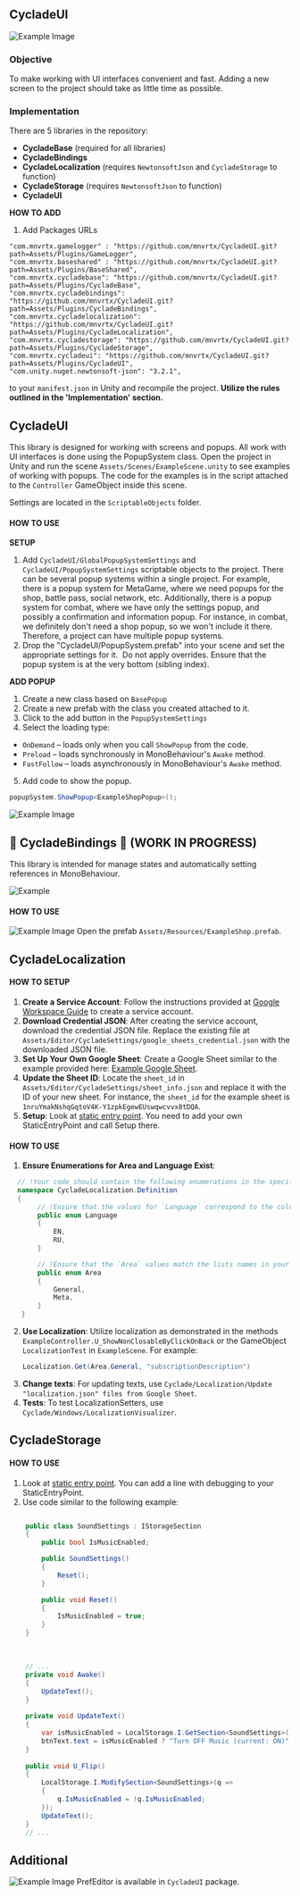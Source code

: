 ## CycladeUI

![Example Image](imgTutorial/example.png)

### **Objective**<br>
To make working with UI interfaces convenient and fast. Adding a new screen to the project should take as little time as possible.


### **Implementation**<br>
There are 5 libraries in the repository: 
- **CycladeBase** (required for all libraries)
- **CycladeBindings**
- **CycladeLocalization** (requires `NewtonsoftJson` and `CycladeStorage` to function)
- **CycladeStorage** (requires `NewtonsoftJson` to function)
- **CycladeUI**

**HOW TO ADD**

1. Add Packages URLs<br>
```
"com.mnvrtx.gamelogger" : "https://github.com/mnvrtx/CycladeUI.git?path=Assets/Plugins/GameLogger",
"com.mnvrtx.baseshared" : "https://github.com/mnvrtx/CycladeUI.git?path=Assets/Plugins/BaseShared",
"com.mnvrtx.cycladebase": "https://github.com/mnvrtx/CycladeUI.git?path=Assets/Plugins/CycladeBase",
"com.mnvrtx.cycladebindings": "https://github.com/mnvrtx/CycladeUI.git?path=Assets/Plugins/CycladeBindings",
"com.mnvrtx.cycladelocalization": "https://github.com/mnvrtx/CycladeUI.git?path=Assets/Plugins/CycladeLocalization",
"com.mnvrtx.cycladestorage": "https://github.com/mnvrtx/CycladeUI.git?path=Assets/Plugins/CycladeStorage",
"com.mnvrtx.cycladeui": "https://github.com/mnvrtx/CycladeUI.git?path=Assets/Plugins/CycladeUI",
"com.unity.nuget.newtonsoft-json": "3.2.1",
```
to your `manifest.json` in Unity and recompile the project. **Utilize the rules outlined in the 'Implementation' section.**

## **CycladeUI**<br>
This library is designed for working with screens and popups. All work with UI interfaces is done using the PopupSystem class. Open the project in Unity and run the scene `Assets/Scenes/ExampleScene.unity` to see examples of working with popups. The code for the examples is in the script attached to the `Controller` GameObject inside this scene.

Settings are located in the `ScriptableObjects` folder.

#### **HOW TO USE**

**SETUP**
1. Add `CycladeUI/GlobalPopupSystemSettings` and `CycladeUI/PopupSystemSettings` scriptable objects to the project.
There can be several popup systems within a single project. For example, there is a popup system for MetaGame, where we need popups for the shop, battle pass, social network, etc. Additionally, there is a popup system for combat, where we have only the settings popup, and possibly a confirmation and information popup. For instance, in combat, we definitely don't need a shop popup, so we won't include it there. Therefore, a project can have multiple popup systems.
2. Drop the "CycladeUI/PopupSystem.prefab" into your scene and set the appropriate settings for it.  Do not apply overrides. Ensure that the popup system is at the very bottom (sibling index).

**ADD POPUP**
1. Create a new class based on `BasePopup`
2. Create a new prefab with the class you created attached to it.
3. Click to the add button in the `PopupSystemSettings`
4. Select the loading type:
  - `OnDemand` – loads only when you call `ShowPopup` from the code.
  - `Preload` – loads synchronously in MonoBehaviour's `Awake` method.
  - `FastFollow` – loads asynchronously in MonoBehaviour's `Awake` method.
5. Add code to show the popup.
```csharp
popupSystem.ShowPopup<ExampleShopPopup>();
```
  

![Example Image](imgTutorial/howToUsePopupSystem.png)

## 🚧 **CycladeBindings** 🚧  (WORK IN PROGRESS)

This library is intended for manage states and automatically setting references in MonoBehaviour.

![Example](imgTutorial/statesExample.gif)

#### **HOW TO USE**
![Example Image](imgTutorial/howToUseBindingsSystem.png)
Open the prefab `Assets/Resources/ExampleShop.prefab`.

## **CycladeLocalization**<br>
#### **HOW TO SETUP**

1. **Create a Service Account**: Follow the instructions provided at [Google Workspace Guide](https://developers.google.com/workspace/guides/create-credentials#service-account) to create a service account.
2. **Download Credential JSON**: After creating the service account, download the credential JSON file. Replace the existing file at `Assets/Editor/CycladeSettings/google_sheets_credential.json` with the downloaded JSON file.
3. **Set Up Your Own Google Sheet**: Create a Google Sheet similar to the example provided here: [Example Google Sheet](https://docs.google.com/spreadsheets/d/1nruYmakNshqGqtoV4K-Y1zpkEgewEUswqwcvvx8tDQA/edit?usp=sharing).
4. **Update the Sheet ID**: Locate the `sheet_id` in `Assets/Editor/CycladeSettings/sheet_info.json` and replace it with the ID of your new sheet. For instance, the `sheet_id` for the example sheet is `1nruYmakNshqGqtoV4K-Y1zpkEgewEUswqwcvvx8tDQA`.
5. **Setup**: Look at [static entry point](https://github.com/mnvrtx/CycladeUI/blob/main/Assets/Scripts/StaticEntryPoint.cs). You need to add your own StaticEntryPoint and call Setup there.

#### **HOW TO USE**

1. **Ensure Enumerations for Area and Language Exist**:

```csharp
  // !Your code should contain the following enumerations in the specified namespace:
  namespace CycladeLocalization.Definition
  {
       // !Ensure that the values for `Language` correspond to the columns in your Google Sheet
       public enum Language
       {
           EN,
           RU,
       }

       // !Ensure that the `Area` values match the lists names in your sheet.
       public enum Area
       {
           General,
           Meta,
       }
   }
```

2. **Use Localization**: Utilize localization as demonstrated in the methods `ExampleController.U_ShowNonClosableByClickOnBack` or the GameObject `LocalizationTest` in `ExampleScene`. For example:
   ```csharp
   Localization.Get(Area.General, "subscriptionDescription")
   ```
3. **Change texts**: For updating texts, use `Cyclade/Localization/Update "localization.json" files from Google Sheet`.
4. **Tests**: To test LocalizationSetters, use `Cyclade/Windows/LocalizationVisualizer`.

## **CycladeStorage**<br>
#### **HOW TO USE**
1. Look at [static entry point](https://github.com/mnvrtx/CycladeUI/blob/main/Assets/Scripts/StaticEntryPoint.cs). You can add a line with debugging to your StaticEntryPoint.
2. Use code similar to the following example:
```csharp

    public class SoundSettings : IStorageSection
    {
        public bool IsMusicEnabled;

        public SoundSettings()
        {
            Reset();
        }

        public void Reset()
        {
            IsMusicEnabled = true;
        }
    }

```

<br>

```csharp
    // ...
    private void Awake()
    {
        UpdateText();
    }
    
    private void UpdateText()
    {
        var isMusicEnabled = LocalStorage.I.GetSection<SoundSettings>().IsMusicEnabled;
        btnText.text = isMusicEnabled ? "Turn OFF Music (current: ON)" : "Turn ON Music (current: OFF)";
    }
    
    public void U_Flip()
    {
        LocalStorage.I.ModifySection<SoundSettings>(q =>
        {
            q.IsMusicEnabled = !q.IsMusicEnabled;
        });
        UpdateText();
    }
    // ...
```

## **Additional**<br>

![Example Image](imgTutorial/howToUsePrefsEditor.png)
PrefEditor is available in `CycladeUI` package.
